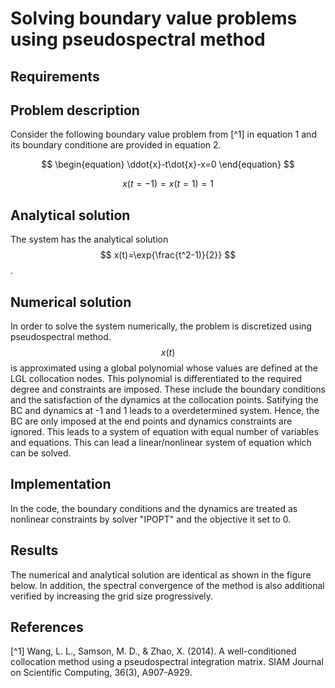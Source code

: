 # Solving boundary value problems using pseudospectral method

## Requirements

## Problem description

Consider the following boundary value problem from [^1] in equation 1 and its boundary conditione are provided in equation 2.

$$ 
\begin{equation}
\ddot{x}-t\dot{x}-x=0
\end{equation}
$$

$$ 
\begin{equation}
x(t=-1)=x(t=1)=1
\end{equation}
$$


## Analytical solution

The system has the analytical solution $$ x(t)=\exp{\frac{t^2-1)}{2}} $$.

## Numerical solution

In order to solve the system  numerically, the problem is discretized using pseudospectral method. $$x(t)$$ is approximated using a global polynomial whose values are defined at the LGL collocation nodes. This polynomial is differentiated to the required degree and constraints are imposed. These include the boundary conditions and the satisfaction of the dynamics at the collocation points. Satifying the BC and dynamics at -1 and 1 leads to a overdetermined system. Hence, the BC are only imposed at the end points and dynamics constraints are ignored. This leads to a system of equation with equal number of variables and equations. This can lead a linear/nonlinear system of equation which can be solved.

## Implementation

In the code, the boundary conditions and  the dynamics are treated as nonlinear constraints by solver "IPOPT" and the objective it set to 0.

## Results

The numerical and analytical solution are identical as shown in the figure below. In addition, the spectral convergence of the method is also additional verified by increasing the grid size progressively.


## References

[^1] Wang, L. L., Samson, M. D., & Zhao, X. (2014). A well-conditioned collocation method using a pseudospectral integration matrix. SIAM Journal on Scientific Computing, 36(3), A907-A929.




